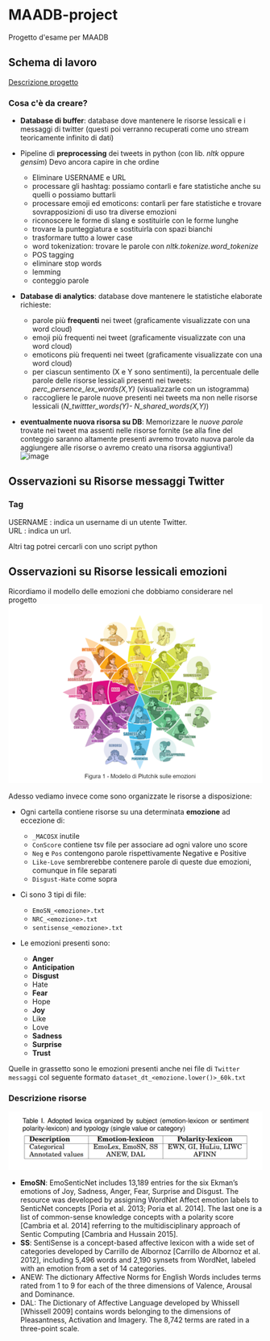 # MAADB-project
Progetto d'esame per MAADB
## Schema di lavoro
[Descrizione progetto](https://docs.google.com/document/d/1i3TSJpyr4vw-edKBX1XNuy52f8_Sem0aPWmo6fBpuBs/edit?ts=57308c63#heading=h.oublcismo327)
### Cosa c'è da creare?
- **Database di buffer**: database dove mantenere le risorse lessicali e i messaggi di twitter (questi poi verranno recuperati come uno stream teoricamente infinito di dati)
- Pipeline di **preprocessing** dei tweets in python (con lib. *nltk* oppure *gensim*)
    Devo ancora capire in che ordine
    - Eliminare USERNAME e URL
    - processare gli hashtag: possiamo contarli e fare statistiche anche su quelli o possiamo buttarli
    - processare emoji ed emoticons: contarli per fare statistiche e trovare sovrapposizioni di uso tra diverse emozioni
    - riconoscere le forme di slang e sostituirle con le forme lunghe
    - trovare la punteggiatura e sostituirla con spazi bianchi
    - trasformare tutto a lower case
    - word tokenization: trovare le parole con _nltk.tokenize.word_tokenize_
    - POS tagging
    - eliminare stop words
    - lemming
    - conteggio parole
    
- **Database di analytics**: database dove mantenere le statistiche elaborate richieste:
  - parole più **frequenti** nei tweet (graficamente visualizzate con una word cloud)
  - emoji più frequenti nei tweet (graficamente visualizzate con una word cloud)
  - emoticons più frequenti nei tweet (graficamente visualizzate con una word cloud)
  - per ciascun sentimento (X e Y sono sentimenti), la percentuale delle parole delle risorse lessicali presenti nei tweets: _perc_persence_lex_words(X,Y)_ (visualizzarle con un istogramma)
  - raccogliere le parole nuove presenti nei tweets ma non nelle risorse lessicali (_N_twittter_words(Y)- N_shared_words(X,Y)_)
- **eventualmente nuova risorsa su DB**: Memorizzare le _nuove parole_ trovate nei tweet ma assenti nelle risorse fornite (se alla fine del conteggio saranno altamente presenti avremo trovato nuova parole da aggiungere alle risorse o avremo creato una risorsa  aggiuntiva!)
![image](https://user-images.githubusercontent.com/43850400/118098215-ea947000-b3d3-11eb-9a94-4d41571c25f8.png)

## Osservazioni su Risorse messaggi Twitter
### Tag
USERNAME : indica un username di un utente Twitter.  
URL : indica un url.

Altri tag potrei cercarli con uno script python
## Osservazioni su Risorse lessicali emozioni
Ricordiamo il modello delle emozioni che dobbiamo considerare nel progetto
![image](res\emotion_model.png)

Adesso vediamo invece come sono organizzate le risorse a disposizione:
- Ogni cartella contiene risorse su una determinata **emozione** ad eccezione di:
    - `_MACOSX` inutile
    - `ConScore` contiene tsv file per associare ad ogni valore uno score
    - `Neg` e `Pos` contengono parole rispettivamente Negative e Positive 
    - `Like-Love` sembrerebbe contenere parole di queste due emozioni, comunque in file separati
    - `Disgust-Hate` come sopra
     
- Ci sono 3 tipi di file:
    - `EmoSN_<emozione>.txt`
    - `NRC_<emozione>.txt`
    - `sentisense_<emozione>.txt`
- Le emozioni presenti sono:
    - **Anger**
    - **Anticipation**
    - **Disgust**
    - Hate
    - **Fear**
    - Hope
    - **Joy**
    - Like
    - Love
    - **Sadness**
    - **Surprise**
    - **Trust**  
    
Quelle in grassetto sono le emozioni presenti anche nei file di `Twitter messaggi` col seguente formato `dataset_dt_<emozione.lower()>_60k.txt`
### Descrizione risorse
![image](res\lexica_organization.png)
- **EmoSN**: EmoSenticNet includes 13,189 entries for the six Ekman’s emotions of Joy, Sadness, Anger, Fear, Surprise and Disgust. The resource was developed by assigning WordNet Affect emotion labels to SenticNet concepts [Poria et al. 2013; Poria et al. 2014]. The last one is a list of common-sense knowledge concepts with a polarity score [Cambria et al. 2014] referring to the multidisciplinary approach of Sentic Computing [Cambria and Hussain 2015].
- **SS**: SentiSense is a concept-based affective lexicon with a wide set of categories developed by Carrillo de Albornoz [Carrillo de Albornoz et al. 2012], including 5,496 words and 2,190 synsets from WordNet, labeled with an emotion from a set of 14 categories.
- ANEW: The dictionary Affective Norms for English Words includes terms rated from 1 to 9 for each of the three dimensions of Valence, Arousal and Dominance.
- DAL: The Dictionary of Affective Language developed by Whissell [Whissell 2009] contains words belonging to the dimensions of Pleasantness, Activation and Imagery. The 8,742 terms are rated in a three-point scale.
